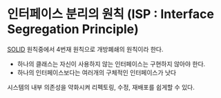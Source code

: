 # 인터페이스 분리의 원칙 (ISP : Interface Segregation Principle)

[SOLID](/book/03.-back-end/01.-java/01.-general/solid/) 원칙중에서 4번재 원칙으로 개방폐쇄의 원칙이라 한다.

* 하나의 클래스는 자신이 사용하지 않는 인터페이스는 구현하지 않아야 한다.
* 하나의 인터페이스보다는 여러개의 구체적인 인터페이스가 낫다

시스템의 내부 의존성을 약화시켜 리펙토링, 수정, 재배포를 쉽게할 수 있다.